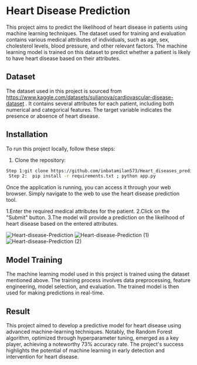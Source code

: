 # Heart Disease Prediction

This project aims to predict the likelihood of heart disease in patients using machine learning techniques. The dataset used for training and evaluation contains various medical attributes of individuals, such as age, sex, cholesterol levels, blood pressure, and other relevant factors. The machine learning model is trained on this dataset to predict whether a patient is likely to have heart disease based on their attributes.

## Dataset

The dataset used in this project is sourced from https://www.kaggle.com/datasets/sulianova/cardiovascular-disease-dataset . It contains several attributes for each patient, including both numerical and categorical features. The target variable indicates the presence or absence of heart disease.

## Installation

To run this project locally, follow these steps:

1. Clone the repository:

```bash
Step 1:git clone https://github.com/inbatamilan573/Heart_diseases_prediction.git ; cd Heart_diseases_prediction
 Step 2:  pip install -r requirements.txt ; python app.py
```

Once the application is running, you can access it through your web browser. Simply navigate to the web to use the heart disease prediction tool.

1.Enter the required medical attributes for the patient.
2.Click on the "Submit" button.
3.The model will provide a prediction on the likelihood of heart disease based on the entered attributes.

![Heart-disease-Prediction](https://github.com/inbatamilan573/Heart_diseases_prediction/assets/61960466/8ad3cdc3-b223-4eba-89fe-ae8a48ab36fa)
![Heart-disease-Prediction (1)](https://github.com/inbatamilan573/Heart_diseases_prediction/assets/61960466/6502bcd5-29d6-483b-9eca-db665915b2e0)
![Heart-disease-Prediction (2)](https://github.com/inbatamilan573/Heart_diseases_prediction/assets/61960466/19d33a1c-e4bd-4f46-a8dc-8a845912fce0)


## Model Training
The machine learning model used in this project is trained using the dataset mentioned above. The training process involves data preprocessing, feature engineering, model selection, and evaluation. The trained model is then used for making predictions in real-time.
## Result
 This project aimed to develop a predictive model for heart disease using advanced machine-learning techniques.  Notably, the Random Forest algorithm, optimized through hyperparameter tuning, emerged as a key player, achieving a noteworthy 73% accuracy rate. The project's success highlights the potential of machine learning in early detection and intervention for heart disease. 
